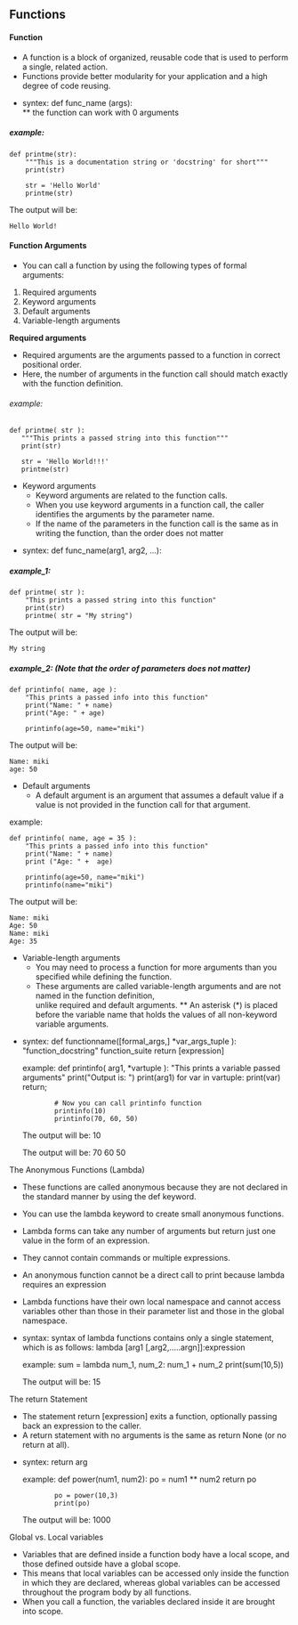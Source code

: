 ## Functions

#### Function
-	A function is a block of organized, reusable code that is used to perform a single, related action. 
-	Functions provide better modularity for your application and a high degree of code reusing.
*	syntex:	def func_name (args):<br>
**	the function can work with 0 arguments

##### example:
```
def printme(str):
	"""This is a documentation string or 'docstring' for short"""
	print(str)
			
	str = 'Hello World'
	printme(str)
```
The output will be:
```
Hello World!
```
	
#### Function Arguments
- You can call a function by using the following types of formal arguments:

1. Required arguments<br>
2. Keyword arguments<br>
3. Default arguments<br>
4. Variable-length arguments<br>

**Required arguments**
- Required arguments are the arguments passed to a function in correct positional order.
- Here, the number of arguments in the function call should match exactly with the function definition.

###### example:	
```
def printme( str ):
   """This prints a passed string into this function"""
   print(str)
				
   str = 'Hello World!!!'
   printme(str)
```


- Keyword arguments
  - Keyword arguments are related to the function calls.
  - When you use keyword arguments in a function call, the caller identifies the arguments by the parameter name.
  - If the name of the parameters in the function call is the same as in writing the function, than the order does not matter
*	syntex:	def func_name(arg1, arg2, ...):

##### example_1:
```
def printme( str ):
	"This prints a passed string into this function"
	print(str)
	printme( str = "My string")
```
The output will be: 
```
My string
```
	
##### example_2: (Note that the order of parameters does not matter)
```
def printinfo( name, age ):
	"This prints a passed info into this function"
	print("Name: " + name)
	print("Age: " + age)

	printinfo(age=50, name="miki")
```
The output will be:
```
Name: miki
age: 50
```


- Default arguments
  - A default argument is an argument that assumes a default value if a value is not provided in the function call for that argument.

example:
```
def printinfo( name, age = 35 ):
	"This prints a passed info into this function"
	print("Name: " + name)
	print ("Age: " +  age)

	printinfo(age=50, name="miki")
	printinfo(name="miki")
```
The output will be:
```
Name: miki
Age: 50
Name: miki
Age: 35
```

- Variable-length arguments
  - You may need to process a function for more arguments than you specified while defining the function.
  - These arguments are called variable-length arguments and are not named in the function definition,<br>
	unlike required and default arguments.
**	An asterisk (*) is placed before the variable name that holds the values of all non-keyword variable arguments.
*	syntex:	
				def functionname([formal_args,] *var_args_tuple ):
				   "function_docstring"
				   function_suite
				   return [expression]

	example:	def printinfo( arg1, *vartuple ):
				   "This prints a variable passed arguments"
				   print("Output is: ")
				   print(arg1)
				   for var in vartuple:
					  print(var)
				   return;

				# Now you can call printinfo function
				printinfo(10)
				printinfo(70, 60, 50)
	
	The output will be:	10
	
	The output will be:	70
						60
						50


The Anonymous Functions (Lambda)
-	These functions are called anonymous because they are not declared in the standard manner by using the def keyword. 
-	You can use the lambda keyword to create small anonymous functions.

-	Lambda forms can take any number of arguments but return just one value in the form of an expression. 

-	They cannot contain commands or multiple expressions.

-	An anonymous function cannot be a direct call to print because lambda requires an expression

-	Lambda functions have their own local namespace and cannot access variables other than those 
	in their parameter list and those in the global namespace.
	
*	syntax:	syntax of lambda functions contains only a single statement, which is as follows:
			lambda [arg1 [,arg2,.....argn]]:expression

	example:	sum = lambda num_1, num_2: num_1 + num_2
				print(sum(10,5))
	
	The output will be: 15


The return Statement
-	The statement return [expression] exits a function, optionally passing back an expression to the caller. 
-	A return statement with no arguments is the same as return None (or no return at all).
*	syntex:	return arg

	example:	def power(num1, num2):
					po = num1 ** num2
					return po
				
				po = power(10,3)
				print(po)
	
	The output will be: 1000


Global vs. Local variables
-	Variables that are defined inside a function body have a local scope, and those defined outside have a global scope.
-	This means that local variables can be accessed only inside the function in which they are declared, 
	whereas global variables can be accessed throughout the program body by all functions. 
-	When you call a function, the variables declared inside it are brought into scope.
